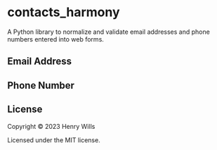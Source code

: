 # contacts_harmony
A Python library to normalize and validate email addresses and phone numbers entered into web forms.

## Email Address

## Phone Number

## License
Copyright © 2023 Henry Wills

Licensed under the MIT license.
